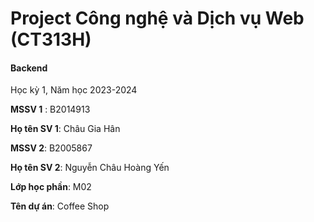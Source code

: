 # Project Công nghệ và Dịch vụ Web (CT313H)

#### Backend

Học kỳ 1, Năm học 2023-2024

**MSSV 1** : B2014913

**Họ tên SV 1**: Châu Gia Hân

**MSSV 2**: B2005867

**Họ tên SV 2**: Nguyễn Châu Hoàng Yến

**Lớp học phần**: M02

**Tên dự án**: Coffee Shop
